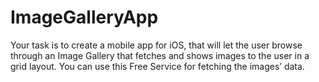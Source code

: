 # ImageGalleryApp
Your task is to create a mobile app for iOS, that will let the user browse through an Image Gallery that fetches and shows images to the user in a grid layout. You can use this Free Service for fetching the images’ data.
